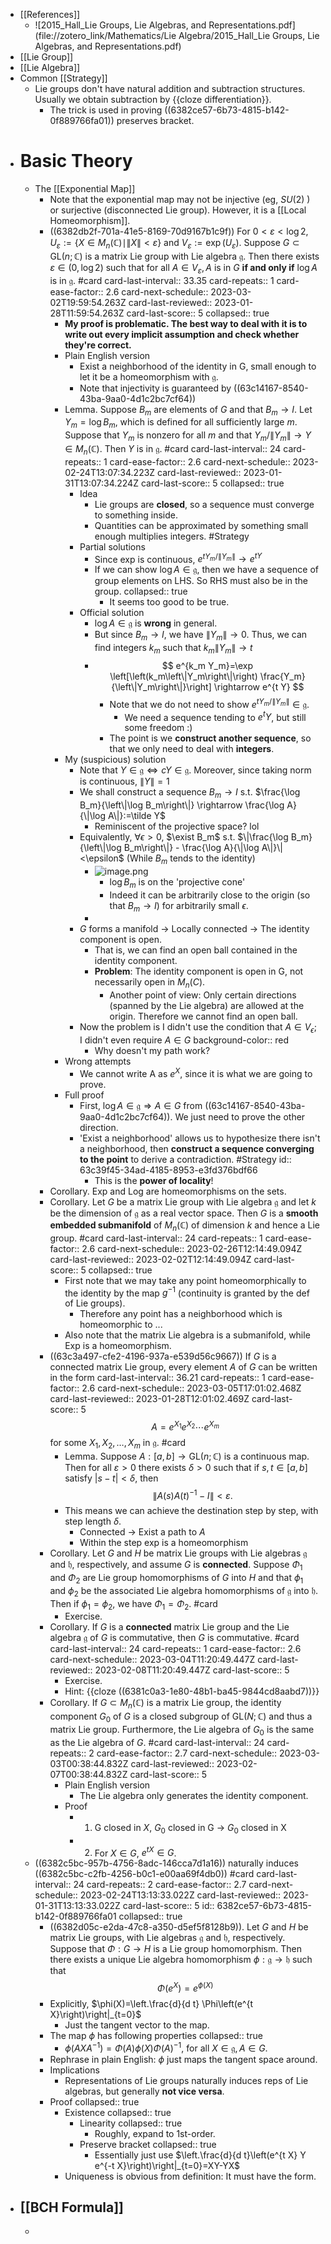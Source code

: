 - [[References]]
	- ![2015_Hall_Lie Groups, Lie Algebras, and Representations.pdf](file://zotero_link/Mathematics/Lie Algebra/2015_Hall_Lie Groups, Lie Algebras, and Representations.pdf)
- [[Lie Group]]
- [[Lie Algebra]]
- Common [[Strategy]]
	- Lie groups don't have natural addition and subtraction structures.
	  Usually we obtain subtraction by {{cloze differentiation}}.
		- The trick is used in proving ((6382ce57-6b73-4815-b142-0f889766fa01)) preserves bracket.
- # Basic Theory
	- The [[Exponential Map]]
		- Note that the exponential map may not be injective (eg, $SU(2)$ ) or surjective (disconnected Lie group). However, it is a [[Local Homeomorphism]].
		- ((6382db2f-701a-41e5-8169-70d9167b1c9f)) For $0<\varepsilon<\log 2$, $U_{\varepsilon}:=\left\{X \in M_n(\mathbb{C}) \mid\|X\|<\varepsilon\right\}$ and $V_{\varepsilon}:=\exp \left(U_{\varepsilon}\right)$. Suppose $G \subset \mathrm{GL}(n ; \mathbb{C})$ is a matrix Lie group with Lie algebra $\mathfrak{g}$. Then there exists $\varepsilon \in(0, \log 2)$ such that for all $A \in V_{\varepsilon}, A$ is in $G$ **if and only if** $\log A$ is in $\mathfrak{g}$. #card
		  card-last-interval:: 33.35
		  card-repeats:: 1
		  card-ease-factor:: 2.6
		  card-next-schedule:: 2023-03-02T19:59:54.263Z
		  card-last-reviewed:: 2023-01-28T11:59:54.263Z
		  card-last-score:: 5
		  collapsed:: true
			- **My proof is problematic. The best way to deal with it is to write out every implicit assumption and check whether they're correct.**
			- Plain English version
				- Exist a neighborhood of the identity in G, small enough to let it be a homeomorphism with $\mathfrak g$.
				- Note that injectivity is guaranteed by ((63c14167-8540-43ba-9aa0-4d1c2bc7cf64))
			- Lemma. Suppose $B_m$ are elements of $G$ and that $B_m \rightarrow I$. Let $Y_m=\log B_m$, which is defined for all sufficiently large $m$. Suppose that $Y_m$ is nonzero for all $m$ and that $Y_m /\left\|Y_m\right\| \rightarrow Y \in M_n(\mathbb{C})$. Then $Y$ is in $\mathfrak{g}$. #card
			  card-last-interval:: 24
			  card-repeats:: 1
			  card-ease-factor:: 2.6
			  card-next-schedule:: 2023-02-24T13:07:34.223Z
			  card-last-reviewed:: 2023-01-31T13:07:34.224Z
			  card-last-score:: 5
			  collapsed:: true
				- Idea
					- Lie groups are **closed**, so a sequence must converge to something inside.
					- Quantities can be approximated by something small enough multiplies integers. #Strategy
				- Partial solutions
					- Since exp is continuous, $e^{t Y_m / \|Y_m\|} \to e^{tY}$
					- If we can show $\log A \in \mathfrak g$, then we have a sequence of group elements on LHS. So RHS must also be in the group.
					  collapsed:: true
						- It seems too good to be true.
				- Official solution
					- $\log A \in \mathfrak g$ is **wrong** in general.
					- But since $B_m \rightarrow I$, we have $\left\|Y_m\right\| \rightarrow 0$. Thus, we can find integers $k_m$ such that $k_m\left\|Y_m\right\| \rightarrow t$
					- $$
					  e^{k_m Y_m}=\exp \left[\left(k_m\left\|Y_m\right\|\right) \frac{Y_m}{\left\|Y_m\right\|}\right] \rightarrow e^{t Y}
					  $$
						- Note that we do not need to show $e^{t Y_m / \|Y_m\|} \in \mathfrak g$.
							- We need a sequence tending to $e^tY$, but still some freedom :)
						- The point is we **construct another sequence**, so that we only need to deal with **integers**.
			- My (suspicious) solution
				- Note that $Y\in \mathfrak g \Leftrightarrow cY \in \mathfrak g$. Moreover, since taking norm is continuous, $\|Y\|=1$
				- We shall construct a sequence $B_m \to I$ s.t. $\frac{\log B_m}{\left\|\log B_m\right\|} \rightarrow \frac{\log A}{\|\log A\|}:=\tilde Y$
					- Reminiscent of the projective space? lol
				- Equivalently, $\forall \epsilon>0$, $\exist B_m$ s.t. $\|\frac{\log B_m}{\left\|\log B_m\right\|} - \frac{\log A}{\|\log A\|}\|<\epsilon$ (While $B_m$ tends to the identity)
					- ![image.png](../assets/image_1673763809495_0.png)
						- $\log B_m$ is on the 'projective cone'
						- Indeed it can be arbitrarily close to the origin (so that $B_m \to I$) for arbitrarily small $\epsilon$.
					-
				- $G$ forms a manifold -> Locally connected -> The identity component is open.
					- That is, we can find an open ball contained in the identity component.
					- **Problem**: The identity component is open in G, not necessarily open in $M_n(C)$.
						- Another point of view: Only certain directions (spanned by the Lie algebra) are allowed at the origin. Therefore we cannot find an open ball.
				- Now the problem is I didn't use the condition that $A\in V_\epsilon$; I didn't even require $A\in G$
				  background-color:: red
					- Why doesn't my path work?
			- Wrong attempts
				- We cannot write A as $e^X$, since it is what we are going to prove.
			- Full proof
				- First, $\log A \in \mathfrak g \Rightarrow A \in G$ from ((63c14167-8540-43ba-9aa0-4d1c2bc7cf64)). We just need to prove the other direction.
				- 'Exist a neighborhood' allows us to hypothesize there isn't a neighborhood, then **construct a sequence converging to the point** to derive a contradiction. #Strategy
				  id:: 63c39f45-34ad-4185-8953-e3fd376bdf66
					- This is the **power of locality**!
		- Corollary. Exp and Log are homeomorphisms on the sets.
		- Corollary. Let $G$ be a matrix Lie group with Lie algebra $\mathfrak{g}$ and let $k$ be the dimension of $\mathfrak{g}$ as a real vector space. Then $G$ is a **smooth embedded submanifold** of $M_n(\mathbb{C})$ of dimension $k$ and hence a Lie group. #card
		  card-last-interval:: 24
		  card-repeats:: 1
		  card-ease-factor:: 2.6
		  card-next-schedule:: 2023-02-26T12:14:49.094Z
		  card-last-reviewed:: 2023-02-02T12:14:49.094Z
		  card-last-score:: 5
		  collapsed:: true
			- First note that we may take any point homeomorphically to the identity by the map $g^{-1}$ (continuity is granted by the def of Lie groups).
				- Therefore any point has a neighborhood which is homeomorphic to ...
			- Also note that the matrix Lie algebra is a submanifold, while Exp is a homeomorphism.
		- ((63c3a497-cfe2-4196-937a-e539d56c9667)) If $G$ is a connected matrix Lie group, every element $A$ of $G$ can be written in the form
		  card-last-interval:: 36.21
		  card-repeats:: 1
		  card-ease-factor:: 2.6
		  card-next-schedule:: 2023-03-05T17:01:02.468Z
		  card-last-reviewed:: 2023-01-28T12:01:02.469Z
		  card-last-score:: 5
		  $$
		  A=e^{X_1} e^{X_2} \cdots e^{X_m}
		  $$
		  for some $X_1, X_2, \ldots, X_m$ in $\mathfrak{g}$. #card
			- Lemma. Suppose $A:[a, b] \rightarrow \mathrm{GL}(n ; \mathbb{C})$ is a continuous map. Then for all $\varepsilon>0$ there exists $\delta>0$ such that if $s, t \in[a, b]$ satisfy $|s-t|<\delta$, then
			  $$
			  \left\|A(s) A(t)^{-1}-I\right\|<\varepsilon .
			  $$
			- This means we can achieve the destination step by step, with step length $\delta$.
				- Connected -> Exist a path to $A$
				- Within the step exp is a homeomorphism
		- Corollary. Let $G$ and $H$ be matrix Lie groups with Lie algebras $\mathfrak{g}$ and $\mathfrak{h}$, respectively, and assume $G$ is **connected**. Suppose $\Phi_1$ and $\Phi_2$ are Lie group homomorphisms of $G$ into $H$ and that $\phi_1$ and $\phi_2$ be the associated Lie algebra homomorphisms of $\mathfrak{g}$ into $\mathfrak{h}$. Then if $\phi_1=\phi_2$, we have $\Phi_1=\Phi_2$. #card
			- Exercise.
		- Corollary. If $G$ is a **connected** matrix Lie group and the Lie algebra $\mathfrak{g}$ of $G$ is commutative, then $G$ is commutative. #card
		  card-last-interval:: 24
		  card-repeats:: 1
		  card-ease-factor:: 2.6
		  card-next-schedule:: 2023-03-04T11:20:49.447Z
		  card-last-reviewed:: 2023-02-08T11:20:49.447Z
		  card-last-score:: 5
			- Exercise.
			- Hint: {{cloze ((6381c0a3-1e80-48b1-ba45-9844cd8aabd7))}}
		- Corollary. If $G \subset M_n(\mathbb{C})$ is a matrix Lie group, the identity component $G_0$ of $G$ is a closed subgroup of $\mathrm{GL}(N ; \mathbb{C})$ and thus a matrix Lie group. Furthermore, the Lie algebra of $G_0$ is the same as the Lie algebra of $G$. #card
		  card-last-interval:: 24
		  card-repeats:: 2
		  card-ease-factor:: 2.7
		  card-next-schedule:: 2023-03-03T00:38:44.832Z
		  card-last-reviewed:: 2023-02-07T00:38:44.832Z
		  card-last-score:: 5
			- Plain English version
				- The Lie algebra only generates the identity component.
			- Proof
				- 1. G closed in $X$, $G_0$ closed in G -> $G_0$ closed in X
				- 2. For $X\in G$, $e^{tX} \in G$.
	- ((6382c5bc-957b-4756-8adc-146cca7d1a16)) naturally induces ((6382c5bc-c2fb-4256-b0c1-e00aa69f4db0)) #card
	  card-last-interval:: 24
	  card-repeats:: 2
	  card-ease-factor:: 2.7
	  card-next-schedule:: 2023-02-24T13:13:33.022Z
	  card-last-reviewed:: 2023-01-31T13:13:33.022Z
	  card-last-score:: 5
	  id:: 6382ce57-6b73-4815-b142-0f889766fa01
	  collapsed:: true
		- ((6382d05c-e2da-47c8-a350-d5ef5f8128b9)). Let $G$ and $H$ be matrix Lie groups, with Lie algebras $\mathfrak{g}$ and $\mathfrak{h}$, respectively. Suppose that $\Phi: G \rightarrow H$ is a Lie group homomorphism. Then there exists a unique Lie algebra homomorphism $\phi: \mathfrak{g} \rightarrow \mathfrak{h}$ such that
		  $$
		  \Phi\left(e^X\right)=e^{\phi(X)}
		  $$
		- Explicitly, $\phi(X)=\left.\frac{d}{d t} \Phi\left(e^{t X}\right)\right|_{t=0}$
			- Just the tangent vector to the map.
		- The map $\phi$ has following properties
		  collapsed:: true
			- $\phi\left(A X A^{-1}\right)=\Phi(A) \phi(X) \Phi(A)^{-1}$, for all $X \in \mathfrak{g}, A \in G$.
		- Rephrase in plain English:
		  $\phi$ just maps the tangent space around.
		- Implications
			- Representations of Lie groups naturally induces reps of Lie algebras, but generally **not vice versa**.
		- Proof
		  collapsed:: true
			- Existence
			  collapsed:: true
				- Linearity
				  collapsed:: true
					- Roughly, expand to 1st-order.
				- Preserve bracket
				  collapsed:: true
					- Essentially just use $\left.\frac{d}{d t}\left(e^{t X} Y e^{-t X}\right)\right|_{t=0}=XY-YX$
			- Uniqueness is obvious from definition: It must have the form.
- [[BCH Formula]]
	-
	-